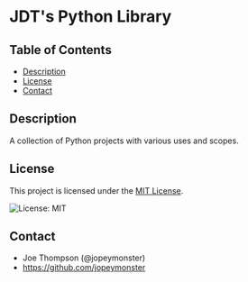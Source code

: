 # JDT's Python Library

## Table of Contents
- [Description](#description)
- [License](#license)
- [Contact](#contact)

## Description
A collection of Python projects with various uses and scopes.

## License
This project is licensed under the [MIT License](LICENSE).

![License: MIT](https://img.shields.io/badge/License-MIT-yellow.svg)

## Contact
- Joe Thompson (@jopeymonster)
- https://github.com/jopeymonster